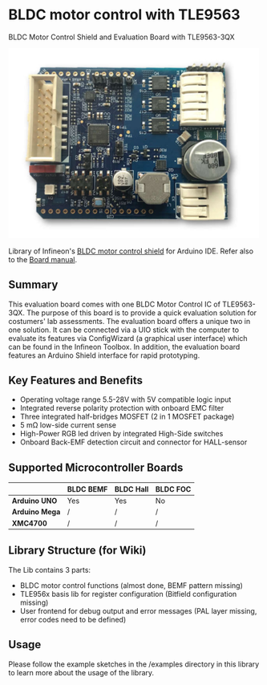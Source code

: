 # BLDC motor control with TLE9563
BLDC Motor Control Shield and Evaluation Board with TLE9563-3QX

<img src="/pictures/BLDC_SHIELD_TLE956X.jpg" width="500"> 

Library of Infineon's [BLDC motor control shield](https://www.infineon.com/cms/en/product/evaluation-boards/bldc-shield_tle956x/) for Arduino IDE.
Refer also to the [Board manual](https://www.infineon.com/dgdl/Infineon-BLDC_Shield_TLE956x-UserManual-v01_00-EN.pdf?fileId=5546d46272e49d2a0173240cd6a32199).

## Summary
This evaluation board comes with one BLDC Motor Control IC of TLE9563-3QX. The purpose of this board is to provide a quick evaluation solution for costumers' lab assessments. The evaluation board offers a unique two in one solution. It can be connected via a UIO stick with the computer to evaluate its features via ConfigWizard (a graphical user interface) which can be found in the Infineon Toolbox. In addition, the evaluation board features an Arduino Shield interface for rapid prototyping.

## Key Features and Benefits
* Operating voltage range 5.5-28V with 5V compatible logic input
* Integrated reverse polarity protection with onboard EMC filter
* Three integrated half-bridges MOSFET (2 in 1 MOSFET package)
* 5 mΩ low-side current sense
* High-Power RGB led driven by integrated High-Side switches
* Onboard Back-EMF detection circuit and connector for HALL-sensor

## Supported Microcontroller Boards
|               | BLDC BEMF | BLDC Hall | BLDC FOC |
|       ---|---|---|---|
|**Arduino UNO**	| Yes   | Yes   | No	|
|**Arduino Mega**	| /		| /		| /		|
|**XMC4700**    	| /     | /   	| /		|

## Library Structure (for Wiki)
The Lib contains 3 parts:
* BLDC motor control functions (almost done, BEMF pattern missing)
* TLE956x basis lib for register configuration (Bitfield configuration missing)
* User frontend for debug output and error messages (PAL layer missing, error codes need to be defined)

## Usage
Please follow the example sketches in the /examples directory in this library to learn more about the usage of the library.